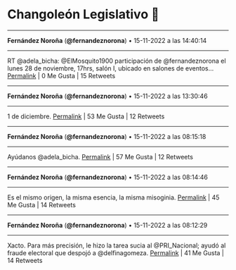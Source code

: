 # Changoleón Legislativo 🙈
*****
**Fernández Noroña** (**@fernandeznorona**) • 15-11-2022 a las 14:40:14
*****
RT @adela_bicha: @ElMosquito1900 participación de @fernandeznorona el lunes  28 de noviembre, 17hrs, salón I, ubicado en salones de eventos…
[Permalink](https://twitter.com/fernandeznorona/status/1592648698982715393) | 0 Me Gusta | 15 Retweets
*****
**Fernández Noroña** (**@fernandeznorona**) • 15-11-2022 a las 13:30:46
*****
1 de diciembre.
[Permalink](https://twitter.com/fernandeznorona/status/1592631215227826176) | 53 Me Gusta | 12 Retweets
*****
**Fernández Noroña** (**@fernandeznorona**) • 15-11-2022 a las 08:15:18
*****
Ayúdanos @adela_bicha.
[Permalink](https://twitter.com/fernandeznorona/status/1592551829287866370) | 57 Me Gusta | 12 Retweets
*****
**Fernández Noroña** (**@fernandeznorona**) • 15-11-2022 a las 08:14:46
*****
Es el mismo origen, la misma esencia, la misma misoginia.
[Permalink](https://twitter.com/fernandeznorona/status/1592551693698625537) | 45 Me Gusta | 14 Retweets
*****
**Fernández Noroña** (**@fernandeznorona**) • 15-11-2022 a las 08:12:29
*****
Xacto. Para más precisión, le hizo la tarea sucia al @PRI_Nacional; ayudó al fraude electoral que despojó a @delfinagomeza.
[Permalink](https://twitter.com/fernandeznorona/status/1592551120211087361) | 41 Me Gusta | 14 Retweets